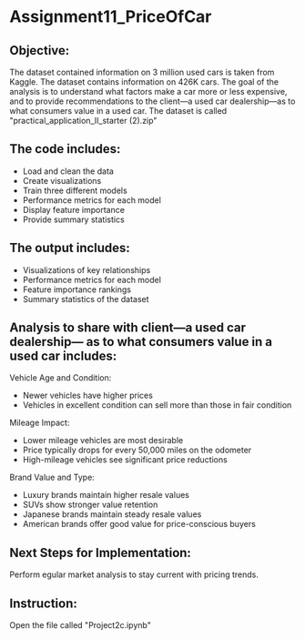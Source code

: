 # Assignment11_PriceOfCar
## Objective:
The dataset contained information on 3 million used cars is taken from Kaggle. The dataset contains information on 426K cars. The goal of the analysis is to understand what factors make a car more or less expensive, and to provide recommendations to the client—a used car dealership—as to what consumers value in a used car. The dataset is called "practical_application_II_starter (2).zip"

## The code includes:
- Load and clean the data
- Create visualizations
- Train three different models
- Performance metrics for each model
- Display feature importance
- Provide summary statistics

## The output includes:
- Visualizations of key relationships
- Performance metrics for each model
- Feature importance rankings
- Summary statistics of the dataset

## Analysis to share with client—a used car dealership— as to what consumers value in a used car includes:
Vehicle Age and Condition:
 - Newer vehicles have higher prices
 - Vehicles in excellent condition can sell more than those in fair condition

Mileage Impact:
- Lower mileage vehicles are most desirable
- Price typically drops for every 50,000 miles on the odometer
- High-mileage vehicles see significant price reductions

Brand Value and Type:
- Luxury brands maintain higher resale values
- SUVs show stronger value retention
- Japanese brands maintain steady resale values
- American brands offer good value for price-conscious buyers

## Next Steps for Implementation:
Perform egular market analysis to stay current with pricing trends.

## Instruction:
Open the file called "Project2c.ipynb"

